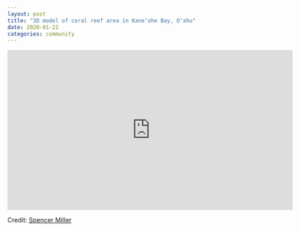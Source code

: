 ```yaml
---
layout: post
title: "3D model of coral reef area in Kaneʻohe Bay, Oʻahu"
date: 2020-01-22
categories: community
---
```


<iframe src="https://player.vimeo.com/video/386307885?autoplay=1&loop=1&byline=0&portrait=0" width="640" height="360" frameborder="0" allow="autoplay; fullscreen" allowfullscreen></iframe>  

Credit: [Spencer Miller](/people/spencer)
